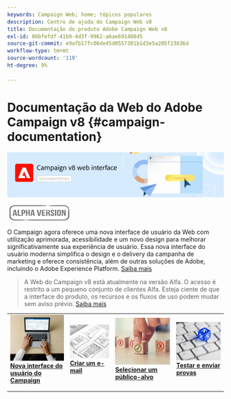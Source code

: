 ```yaml
---
keywords: Campaign Web; home; tópicos populares
description: Centro de ajuda do Campaign Web v8
title: Documentação do produto Adobe Campaign Web v8
exl-id: 86bfefdf-41b9-4d3f-9962-a6ae69140845
source-git-commit: e9afb17fc06de45d0557301b1d3e5a205f23836d
workflow-type: tm+mt
source-wordcount: '119'
ht-degree: 9%

---
```


# Documentação da Web do Adobe Campaign v8 {#campaign-documentation}

![](assets/do-not-localize/banner-documentationv8.png)

![](assets/do-not-localize/badge.png)


O Campaign agora oferece uma nova interface de usuário da Web com utilização aprimorada, acessibilidade e um novo design para melhorar significativamente sua experiência de usuário. Essa nova interface do usuário moderna simplifica o design e o delivery da campanha de marketing e oferece consistência, além de outras soluções de Adobe, incluindo o Adobe Experience Platform. [Saiba mais](get-started/get-started.md)

>A Web do Campaign v8 está atualmente na versão Alfa. O acesso é restrito a um pequeno conjunto de clientes Alfa. Esteja ciente de que a interface do produto, os recursos e os fluxos de uso podem mudar sem aviso prévio. [Saiba mais](rn/release-notes.md)


<table style="table-layout:fixed"><tr style="border: 0;">
<td>
<a href="get-started/user-interface.md">
<img alt="nova interface" src="assets/do-not-localize/email-create.jpeg">
</a>
<div><a href="get-started/user-interface.md"><strong>Nova interface do usuário do Campaign</strong>
</div>
<p>
</td>
<td>
<a href="content/create-email-content.md">
<img alt="Pouco frequentes" src="assets/do-not-localize/email-design.jpg">
</a>
<div>
<a href="content/create-email-content.md"><strong>Criar um e-mail</strong></a>
</div>
<p></td>
<td>
<a href="audience/about-audiences.md">
<img alt="Públicos" src="assets/do-not-localize/email-opt-out.jpg">
</a>
<div>
<a href="audience/about-audiences.md"><strong>Selecionar um público-alvo</strong></a>
</div>
<p>
</td>
<td>
<a href="preview-test/proofs.md">
<img alt="Validação" src="assets/do-not-localize/email-config.jpg">
</a>
<div>
<a href="preview-test/proofs.md"><strong>Testar e enviar provas</strong></a>
</div>
<p>
</td>
</tr></table>
